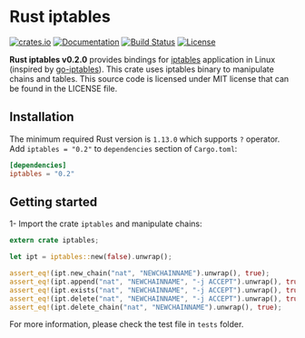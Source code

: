 Rust iptables
=============

[![crates.io](https://img.shields.io/crates/v/iptables.svg)](https://crates.io/crates/iptables) [![Documentation](https://img.shields.io/badge/Docs-iptables-blue.svg)](https://docs.rs/iptables/0.2.0/iptables) [![Build Status](https://travis-ci.org/yaa110/rust-iptables.svg)](https://travis-ci.org/yaa110/rust-iptables) [![License](http://img.shields.io/:license-mit-blue.svg)](https://github.com/yaa110/rust-iptables/blob/master/LICENSE)

**Rust iptables v0.2.0** provides bindings for [iptables](https://www.netfilter.org/projects/iptables/index.html) application in Linux (inspired by [go-iptables](https://github.com/coreos/go-iptables)). This crate uses iptables binary to manipulate chains and tables. This source code is licensed under MIT license that can be found in the LICENSE file.

## Installation
The minimum required Rust version is `1.13.0` which supports `?` operator. Add `iptables = "0.2"` to `dependencies` section of `Cargo.toml`:

```toml
[dependencies]
iptables = "0.2"
```

## Getting started
1- Import the crate `iptables` and manipulate chains:

```rust
extern crate iptables;

let ipt = iptables::new(false).unwrap();

assert_eq!(ipt.new_chain("nat", "NEWCHAINNAME").unwrap(), true);
assert_eq!(ipt.append("nat", "NEWCHAINNAME", "-j ACCEPT").unwrap(), true);
assert_eq!(ipt.exists("nat", "NEWCHAINNAME", "-j ACCEPT").unwrap(), true);
assert_eq!(ipt.delete("nat", "NEWCHAINNAME", "-j ACCEPT").unwrap(), true);
assert_eq!(ipt.delete_chain("nat", "NEWCHAINNAME").unwrap(), true);
```

For more information, please check the test file in `tests` folder.
